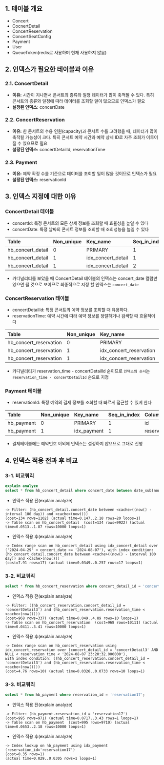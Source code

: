 ## 1. 테이블 개요

- Concert
- CocnertDetail
- ConcertReservation
- ConcertSeatConfig
- Payment
- User
- QueueToken(redis로 사용하며 현재 사용하지 않음)

## 2. 인덱스가 필요한 테이블과 이유

### 2.1. ConcertDetail

- **이유:** 시간이 지나면서 콘서트의 종류와 일정 데이터가 많이 축적될 수 있다. 특히 콘서트의 종류와 일정에 따라 데이터를 조회할 일이 많으므로 인덱스가 필요
- **설정된 인덱스:** concertDate

### 2.2. ConcertReservation

- **이유:** 한 콘서트의 수용 인원(capacity)과 콘서트 수를 고려했을 때, 데이터가 많이 축적될 가능성이 크다. 특히 콘서트 예약 시간과 예약 상세 ID로 자주 조회가 이루어질 수 있으므로 필요
- **설정된 인덱스:** concertDetailId, reservationTime


### 2.3. Payment

- **이유:** 예약 확정 수를 기준으로 데이터를 조회할 일이 많을 것이므로 인덱스가 필요
- **설정된 인덱스:** reservationId

## 3. 인덱스 지정에 대한 이유

### ConcertDetail 테이블

- concertId: 특정 콘서트의 모든 상세 정보를 조회할 때 효율성을 높일 수 있다
- concertDate: 특정 날짜의 콘서트 정보를 조회할 때 조회성능을 높일 수 있다


| Table | Non\_unique | Key\_name | Seq\_in\_index | Column\_name | Collation | Cardinality | Sub\_part | Packed | Null | Index\_type | Comment | Index\_comment | Visible | Expression |
| :--- | :--- | :--- | :--- | :--- | :--- | :--- | :--- | :--- | :--- | :--- | :--- | :--- | :--- | :--- |
| hb\_concert\_detail | 0 | PRIMARY | 1 | id | A | 10188 | null | null |  | BTREE |  |  | YES | null |
| hb\_concert\_detail | 1 | idx\_concert\_detail | 1 | concert\_id | A | 3 | null | null | YES | BTREE |  |  | YES | null |
| hb\_concert\_detail | 1 | idx\_concert\_detail | 2 | concert\_date | A | 9394 | null | null | YES | BTREE |  |  | YES | null |

- 카디널리티를 보았을 때 ConcertDetail 테이블의 인덱스는 concert_date 컬럼만 있으면 될 것으로 보이므로 최종적으로 지정 할 인덱스는 `concert_date`



### ConcertReservation 테이블

- concertDetailId: 특정 콘서트의 예약 정보를 조회할 때 유용하다.
- reservationTime: 예약 시간에 따라 예약 정보를 정렬하거나 검색할 때 효율적이다


| Table | Non\_unique | Key\_name | Seq\_in\_index | Column\_name | Collation | Cardinality | Sub\_part | Packed | Null | Index\_type | Comment | Index\_comment | Visible | Expression |
| :--- | :--- | :--- | :--- | :--- | :--- | :--- | :--- | :--- | :--- | :--- | :--- | :--- | :--- | :--- |
| hb\_concert\_reservation | 0 | PRIMARY | 1 | id | A | 9784 | null | null |  | BTREE |  |  | YES | null |
| hb\_concert\_reservation | 1 | idx\_concert\_reservation | 1 | concert\_detail\_id | A | 1000 | null | null | YES | BTREE |  |  | YES | null |
| hb\_concert\_reservation | 1 | idx\_concert\_reservation | 2 | reservation\_time | A | 9784 | null | null | YES | BTREE |  |  | YES | null |

- 카디널리티가 reservation_time - concertDetailId 순이므로 `인덱스의 순서`는 `reservation_time - concertDetailId` 순으로 지정



### Payment 테이블

- reservationId: 특정 예약의 결제 정보를 조회할 때 빠르게 접근할 수 있게 한다


| Table | Non\_unique | Key\_name | Seq\_in\_index | Column\_name | Collation | Cardinality | Sub\_part | Packed | Null | Index\_type | Comment | Index\_comment | Visible | Expression |
| :--- | :--- | :--- | :--- | :--- | :--- | :--- | :--- | :--- | :--- | :--- | :--- | :--- | :--- | :--- |
| hb\_payment | 0 | PRIMARY | 1 | id | A | 10048 | null | null |  | BTREE |  |  | YES | null |
| hb\_payment | 1 | idx\_payment | 1 | reservation\_id | A | 10000 | null | null | YES | BTREE |  |  | YES | null |

- 결제테이블에는 예약번호 이외에 인덱스는 설정하지 않으므로 그대로 진행


## 4. 인덱스 적용 전과 후 비교

### 3-1.  비교쿼리
```SQL
explain analyze
select * from hb_concert_detail where concert_date between date_sub(now(), interval 100 day) and now();
```
- 인덱스 적용 전(explain analyze)
```text
-> Filter: (hb_concert_detail.concert_date between <cache>((now() - interval 100 day)) and <cache>(now()))  
(cost=134 rows=1102) (actual time=0.147..2.18 rows=20 loops=1)
-> Table scan on hb_concert_detail  (cost=134 rows=9922) (actual time=0.0513..1.87 rows=10000 loops=1)
```
- 인덱스 적용 후(explain analyze)
```text
-> Index range scan on hb_concert_detail using idx_concert_detail over ('2024-04-29' < concert_date <= '2024-08-07'), with index condition: (hb_concert_detail.concert_date between <cache>((now() - interval 100 day)) and <cache>(now()))  
(cost=7.91 rows=17) (actual time=0.0349..0.257 rows=17 loops=1)
```

### 3-2.  비교쿼리
```SQL
select * from hb_concert_reservation where concert_detail_id = 'concertDetail3' and reservation_time < now();
```
- 인덱스 적용 전(explain analyze)
```text
-> Filter: ((hb_concert_reservation.concert_detail_id = 'concertDetail3') and (hb_concert_reservation.reservation_time < <cache>(now())))  
(cost=968 rows=337) (actual time=0.049..4.89 rows=10 loops=1)
-> Table scan on hb_concert_reservation  (cost=968 rows=10111) (actual time=0.0411..3.41 rows=10000 loops=1)
```
- 인덱스 적용 후(explain analyze)
```text
-> Index range scan on hb_concert_reservation using idx_concert_reservation over (concert_detail_id = 'concertDetail3' AND NULL < reservation_time < '2024-08-07 23:20:32.000000'), 
with index condition: ((hb_concert_reservation.concert_detail_id = 'concertDetail3') and (hb_concert_reservation.reservation_time < <cache>(now())))  
(cost=4.76 rows=10) (actual time=0.0326..0.0733 rows=10 loops=1)
```



### 3-3.  비교쿼리
```SQL
select * from hb_payment where reservation_id = 'reservation17';
```
- 인덱스 적용 전(explain analyze)
```text
-> Filter: (hb_payment.reservation_id = 'reservation17')  
(cost=995 rows=971) (actual time=0.0717..3.43 rows=1 loops=1)
-> Table scan on hb_payment  (cost=995 rows=9710) (actual time=0.0653..2.18 rows=10000 loops=1)
```
- 인덱스 적용 후(explain analyze)
```text
-> Index lookup on hb_payment using idx_payment (reservation_id='reservation17')  
(cost=0.35 rows=1) 
(actual time=0.029..0.0305 rows=1 loops=1)
```

